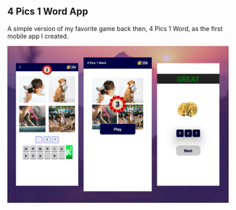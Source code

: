 ## 4 Pics 1 Word App

A simple version of my favorite game back then, 4 Pics 1 Word, as the first mobile app I created.

![Output](pr.svg)
